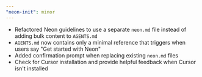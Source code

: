 ```yaml
---
"neon-init": minor
---
```


-   Refactored Neon guidelines to use a separate `neon.md` file instead of adding bulk content to `AGENTS.md`
-   `AGENTS.md` now contains only a minimal reference that triggers when users say "Get started with Neon"
-   Added confirmation prompt when replacing existing `neon.md` files
-   Check for Cursor installation and provide helpful feedback when Cursor isn't installed
